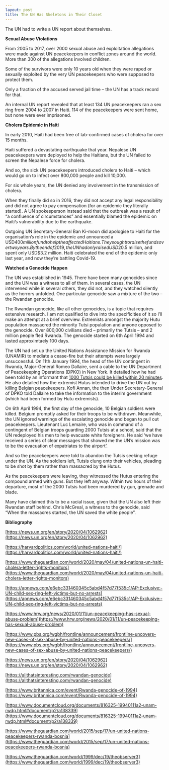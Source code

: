 ```yaml
---
layout: post
title: The UN Has Skeletons in Their Closet 
---
```


The UN had to write a UN report about themselves. 


**Sexual Abuse Violations**

  

From 2005 to 2017, over 2000 sexual abuse and exploitation allegations were made against UN peacekeepers in conflict zones around the world. More than 300 of the allegations involved children.

  

Some of the survivors were only 10 years old when they were raped or sexually exploited by the very UN peacekeepers who were supposed to protect them.

Only a fraction of the accused served jail time – the UN has a track record for that.

An internal UN report revealed that at least 134 UN peacekeepers ran a sex ring from 2004 to 2007 in Haiti. 114 of the peacekeepers were sent home, but none were ever imprisoned.

**Cholera Epidemic in Haiti**

In early 2010, Haiti had been free of lab-confirmed cases of cholera for over 15 months.

Haiti suffered a devastating earthquake that year. Nepalese UN peacekeepers were deployed to help the Haitians, but the UN failed to screen the Nepalese force for cholera.

And so, the sick UN peacekeepers introduced cholera to Haiti – which would go on to infect over 800,000 people and kill 10,000.

For six whole years, the UN denied any involvement in the transmission of cholera.

When they finally did so in 2016, they did not accept any legal responsibility and did not agree to pay compensation (for an epidemic they literally started). A UN spokesperson instead said that the outbreak was a result of “a confluence of circumstances” and essentially blamed the epidemic on Haiti’s vulnerability due to the earthquake.

Outgoing UN Secretary-General Ban Ki-moon did apologise to Haiti for the organisation’s role in the epidemic and announced a USD$400 million fund to help the affected Haitians. They sought to raise the funds over two years. By the end of 2019, the UN had only raised USD$20.5 million, and spent only USD$3.2 million. Haiti celebrated the end of the epidemic only last year, and now they’re battling Covid-19.

**Watched a Genocide Happen**

The UN was established in 1945. There have been many genocides since and the UN was a witness to all of them. In several cases, the UN intervened while in several others, they did not, and they watched silently as the horrors unfolded. One particular genocide saw a mixture of the two – the Rwandan genocide.

The Rwandan genocide, like all other genocides, is a topic that requires extensive research. I am not qualified to dive into the specificities of it so I’ll make an attempt at a brief overview. Extremists amongst the majority Hutu population massacred the minority Tutsi population and anyone opposed to the genocide. Over 800,000 civilians died – primarily the Tutsis – and 2 million people fled Rwanda. The genocide started on 6th April 1994 and lasted approximtaely 100 days.

The UN had set up the United Nations Assistance Mission for Rwanda (UNAMIR) to mediate a cease-fire but their attempts were largely unsuccessful. On 11th January 1994, the head of the UN contingent in Rwanda, Major-General Romeo Dallaire, sent a cable to the UN Department of Peacekeeping Operations (DPKO) in New York. It detailed how he had been told by an informant that [1000 Tutsis could be killed within 20 minutes](https://odihpn.org/magazine/the-un-and-the-rwanda-genocide-could-it-ever-happen-again/). He also detailed how the extremist Hutus intended to drive the UN out by killing Belgian peacekeepers. Kofi Annan, the then Under Secretary-General of DPKO told Dallaire to take the information to the interim government (which had been formed by Hutu extremists).

On 6th April 1994, the first day of the genocide, 10 Belgian soldiers were killed. Belgium promptly asked for their troops to be withdrawn. Meanwhile, the UN ignored warnings of the escalating genocide and began to pull out peacekeepers. Lieutenant Luc Lemaire, who was in command of a contingent of Belgian troops guarding 2000 Tutsis at a school, said that the UN redeployed his men to help evacuate white foreigners. He said ‘we have received a series of clear messages that showed me the UN’s mission was to be the evacuation of expatriates to the airport’.

And so the peacekeepers were told to abandon the Tutsis seeking refuge under the UN. As the soldiers left, Tutsis clung onto their vehicles, pleading to be shot by them rather than massacred by the Hutus.

As the peacekeepers were leaving, they witnessed the Hutus entering the compound armed with guns. But they left anyway. Within two hours of their departure, most of the 2000 Tutsis had been murdered by gun, grenade and blade.

Many have claimed this to be a racial issue, given that the UN also left their Rwandan staff behind. Chris McGreal, a witness to the genocide, said “When the massacres started, the UN saved the white people”.

**Bibliography**

[https://news.un.org/en/story/2020/04/1062962](https://news.un.org/en/story/2020/04/1062962)

[https://harvardpolitics.com/world/united-nations-haiti/](https://harvardpolitics.com/world/united-nations-haiti/)

[https://www.theguardian.com/world/2020/may/04/united-nations-un-haiti-cholera-letter-rights-monitors](https://www.theguardian.com/world/2020/may/04/united-nations-un-haiti-cholera-letter-rights-monitors)

[https://apnews.com/e6ebc331460345c5abd4f57d77f535c1/AP-Exclusive:-UN-child-sex-ring-left-victims-but-no-arrests](https://apnews.com/e6ebc331460345c5abd4f57d77f535c1/AP-Exclusive:-UN-child-sex-ring-left-victims-but-no-arrests)

[https://www.hrw.org/news/2020/01/11/un-peacekeeping-has-sexual-abuse-problem](https://www.hrw.org/news/2020/01/11/un-peacekeeping-has-sexual-abuse-problem)

[https://www.pbs.org/wgbh/frontline/announcement/frontline-uncovers-new-cases-of-sex-abuse-by-united-nations-peacekeepers/](https://www.pbs.org/wgbh/frontline/announcement/frontline-uncovers-new-cases-of-sex-abuse-by-united-nations-peacekeepers/)

[https://news.un.org/en/story/2020/04/1062962](https://news.un.org/en/story/2020/04/1062962)

[https://allthatsinteresting.com/rwandan-genocide](https://allthatsinteresting.com/rwandan-genocide)

[https://www.britannica.com/event/Rwanda-genocide-of-1994](https://www.britannica.com/event/Rwanda-genocide-of-1994)

[https://www.documentcloud.org/documents/816325-19940111a2-unam-rwdp.html#document/p2/a138339](https://www.documentcloud.org/documents/816325-19940111a2-unam-rwdp.html#document/p2/a138339)

  

[https://www.theguardian.com/world/2015/sep/17/un-united-nations-peacekeepers-rwanda-bosnia](https://www.theguardian.com/world/2015/sep/17/un-united-nations-peacekeepers-rwanda-bosnia)

[https://www.theguardian.com/world/1999/dec/19/theobserver3](https://www.theguardian.com/world/1999/dec/19/theobserver3)



